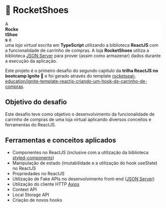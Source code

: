 # 👟 RocketShoes

<img height="60" src="./src/assets/images/logo.svg" align="right">

A <strong>RocketShoes</strong> é uma <em>loja virtual</em> escrita em <strong>TypeScript</strong> utilizando a biblioteca <strong>ReactJS</strong> com a funcionalidade de carrinho de compras. A loja <strong>RocketShoes</strong> utiliza a biblioteca [JSON Server](https://github.com/typicode/json-server) para prover (assim como armazenar) dados durante a execução da aplicação.

Este projeto é o primeiro desafio do segundo capítulo da <strong>trilha ReactJS no bootcamp Ignite 🚀</strong> e foi gerado através do template [rocketseat-education/ignite-template-reactjs-criando-um-hook-de-carrinho-de-compras](https://github.com/rocketseat-education/ignite-template-reactjs-criando-um-hook-de-carrinho-de-compras).

## Objetivo do desafio

Este desafio teve como objetivo o desenvolvimento da funcionalidade de carrinho de compras de uma loja virtual aplicando diversos conceitos e ferramentas do ReactJS.

## Ferramentas e conceitos aplicados

- Componentes no ReactJS (inclusive com a utilização da biblioteca [styled-components](https://styled-components.com/))
- Manipulação de estado (imutabilidade e a utilização do hook useState) no ReactJS
- Propriedades no ReactJS
- Utilização de Fake APIs no desenvolvimento front-end ([JSON Server](https://github.com/typicode/json-server))
- Utilização do cliente HTTP [Axios](https://axios-http.com/)
- Context API
- Local Storage API
- Criação de novos hooks
